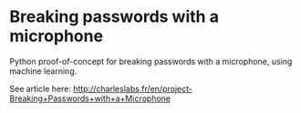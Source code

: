# Breaking passwords with a microphone

Python proof-of-concept for breaking passwords with a microphone, using machine learning.

See article here: http://charleslabs.fr/en/project-Breaking+Passwords+with+a+Microphone
